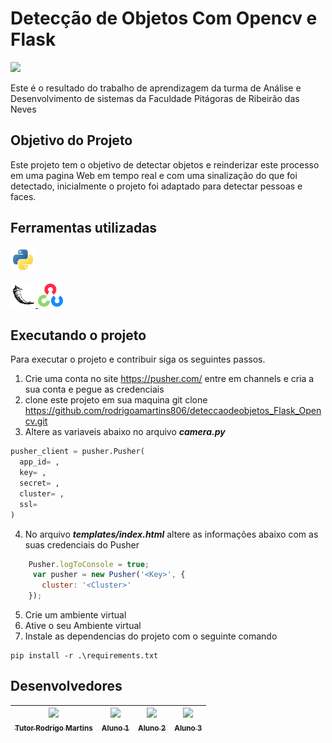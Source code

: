 # Detecção de Objetos Com Opencv e Flask
<p align="left">
<img src="http://img.shields.io/static/v1?label=STATUS&message=EM%20DESENVOLVIMENTO&color=GREEN&style=for-the-badge"/>
</p>

Este é o resultado do trabalho de aprendizagem da turma de Análise e Desenvolvimento de sistemas da Faculdade Pitágoras de Ribeirão das Neves 


## Objetivo do Projeto

Este projeto tem o objetivo de detectar objetos e reinderizar este processo em uma pagina Web em tempo real e com uma sinalização do que foi 
detectado, inicialmente o projeto foi adaptado para detectar pessoas e faces.


## Ferramentas utilizadas

<a href="https://www.python.org/" target="_blank"> <img src="https://github.com/devicons/devicon/blob/master/icons/python/python-original.svg" alt="java" width="40" height="40"/> </a> 

<a href="https://flask.palletsprojects.com/en/2.1.x/" target="_blank"> <img src="https://github.com/devicons/devicon/blob/master/icons/flask/flask-original.svg" alt="Flask" width="40" height="40"/> </a> <a href="https://opencv.org/" target="_blank"> <img src="https://github.com/devicons/devicon/blob/master/icons/opencv/opencv-original.svg" alt="firebase" width="40" height="40"/> </a>

###


## Executando o projeto

Para executar o projeto e contribuir siga os seguintes passos.

1. Crie uma conta no site https://pusher.com/  entre em channels e cria a sua conta e pegue as credenciais
2. clone este projeto em sua maquina git clone https://github.com/rodrigoamartins806/deteccaodeobjetos_Flask_Opencv.git
3. Altere as variaveis abaixo no arquivo **_camera.py_** 
```python
pusher_client = pusher.Pusher(
  app_id= ,
  key= ,
  secret= ,
  cluster= ,
  ssl= 
)
```
4. No arquivo **_templates/index.html_** altere as informações abaixo com as suas credenciais do Pusher
```javascript
    Pusher.logToConsole = true;
     var pusher = new Pusher('<Key>', {
       cluster: '<Cluster>'
    });
```
5. Crie um ambiente virtual 
6. Ative o seu Ambiente virtual
7. Instale as dependencias do projeto com o seguinte comando
```linux
pip install -r .\requirements.txt
```


## Desenvolvedores

| [<img src="https://avatars.githubusercontent.com/u/104536088?s=400&u=8bf78f1d1e84628a3a633ca7198a7b7df9e59354&v=4" width=115><br><sub>Tutor Rodrigo Martins</sub>](https://github.com/rodrigoamartins806) |  [<img src="https://avatars.githubusercontent.com/u/37315196?v=4" width=115><br><sub> Aluno 1</sub>](https://github.com/) |  [<img src="https://avatars.githubusercontent.com/u/37315196?v=4" width=115><br><sub> Aluno 2</sub>](https://github.com/) | [<img src="https://avatars.githubusercontent.com/u/21059035?v=4" width=115><br><sub> Aluno 3</sub>](https://github.com/) |
| :---: | :---: | :---: | :---: 